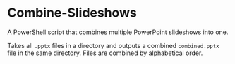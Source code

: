# Combine-Slideshows

A PowerShell script that combines multiple PowerPoint slideshows into one.

Takes all `.pptx` files in a directory and outputs a combined `combined.pptx` file in the same directory. Files are combined by alphabetical order.
